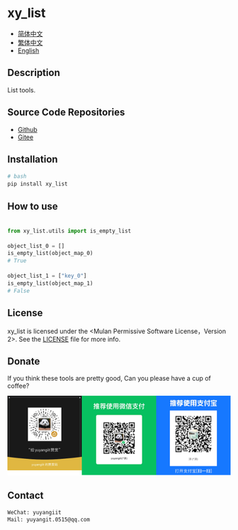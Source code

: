 <!--
 * @Author: yuyangit yuyangit.0515@qq.com
 * @Date: 2024-10-18 13:02:22
 * @LastEditors: yuyangit yuyangit.0515@qq.com
 * @LastEditTime: 2024-10-18 13:09:19
 * @FilePath: /xy_list/readme/README_en.md
 * @Description: 这是默认设置,请设置`customMade`, 打开koroFileHeader查看配置 进行设置: https://github.com/OBKoro1/koro1FileHeader/wiki/%E9%85%8D%E7%BD%AE
-->
# xy_list

- [简体中文](README_zh_CN.md)
- [繁体中文](README_zh_TW.md)
- [English](README_en.md)

## Description
List tools.

## Source Code Repositories

- <a href="https://github.com/xy-base/xy_list.git" target="_blank">Github</a>  
- <a href="https://gitee.com/xy-base/xy_list.git" target="_blank">Gitee</a>

## Installation

```bash
# bash
pip install xy_list
```

## How to use

```python

from xy_list.utils import is_empty_list

object_list_0 = []
is_empty_list(object_map_0)
# True

object_list_1 = ["key_0"]
is_empty_list(object_map_1)
# False

```

## License
xy_list is licensed under the <Mulan Permissive Software License，Version 2>. See the [LICENSE](../LICENSE) file for more info.


## Donate

If you think these tools are pretty good, Can you please have a cup of coffee?  

![Pay-Total](./Pay-Total.png)  


## Contact

```
WeChat: yuyangiit
Mail: yuyangit.0515@qq.com
```